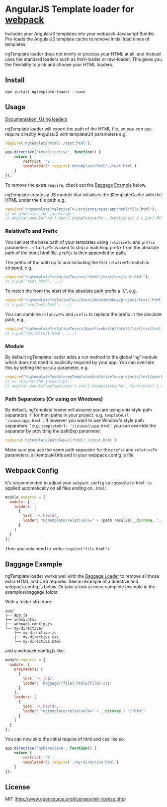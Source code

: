 # AngularJS Template loader for [webpack](http://webpack.github.io/)

Includes your AngularJS templates into your webpack Javascript Bundle. Pre-loads the AngularJS template cache
to remove initial load times of templates.

ngTemplate loader does not minify or process your HTML at all, and instead uses the standard loaders such as html-loader
or raw-loader. This gives you the flexibility to pick and choose your HTML loaders.

## Install

`npm install ngtemplate-loader --save`

## Usage

[Documentation: Using loaders](http://webpack.github.io/docs/using-loaders.html)

ngTemplate loader will export the path of the HTML file, so you can use require directly AngularJS with templateUrl parameters e.g. 

``` javascript
require('ngtemplate!html!./test.html');

app.directive('testDirective', function() {
    return {
        restrict: 'E',
        templateUrl: require('ngtemplate!html!./test.html')
    }
});
```

To remove the extra `require`, check out the [Baggage Example](#baggage-example) below.

ngTemplate creates a JS module that initialises the $templateCache with the HTML under the file path e.g. 

``` javascript
require("!ngtemplate?relativeTo=/projects/test/app!html!file.html");
// => generates the javascript:
// angular.module('ng').run(['$templateCache', function(c) { c.put('file.html', "<file.html processed by html-loader>") }]);
```

### RelativeTo and Prefix

You can set the base path of your templates using `relativeTo` and `prefix` parameters. `relativeTo` is used
to strip a matching prefix from the absolute path of the input html file. `prefix` is then appended to path.

The prefix of the path up to and including the first `relativeTo` match is stripped, e.g.

``` javascript
require("!ngtemplate?relativeTo=/src/!html!/test/src/test.html");
// c.put('test.html', ...)
```

To match the from the start of the absolute path prefix a '//', e.g.

``` javascript
require("!ngtemplate?relativeTo=//Users/WearyMonkey/project/test/!html!/test/src/test.html");
// c.put('src/test.html', ...)
```

You can combine `relativeTo` and `prefix` to replace the prefix in the absolute path, e.g.

``` javascript
require("!ngtemplate?relativeTo=src/&prefix=build/!html!/test/src/test.html");
// c.put('build/test.html', ...)
```

### Module

By default ngTemplate loader adds a run method to the global 'ng' module which does not need to explicitly required by your app.
You can override this by setting the `module` parameter, e.g.

``` javascript
require("!ngtemplate?module=myTemplates&relativeTo=/projects/test/app!html!file.html");
// => returns the javascript:
// angular.module('myTemplates').run(['$templateCache', function(c) { c.put('file.html', "<file.html processed by html-loader>") }]);
```

### Path Separators (Or using on Windows)

 By default, ngTemplate loader will assume you are using unix style path separators '/' for html paths in your project.
 e.g. `templateUrl: '/views/app.html'`. If however you want to use Window's style path separators '\'
 e.g. `templateUrl: '\\views\\app.html'` you can override the separator by providing the pathSep parameter.

 ```javascript
 require('ngtemplate?pathSep=\\!html!.\\test.html')
 ```

 Make sure you use the same path separator for the `prefix` and `relativeTo` parameters, all templateUrls and in your webpack.config.js file.

## Webpack Config

It's recommended to adjust your `webpack.config` so `ngtemplate!html!` is applied automatically on all files ending on `.html`:

``` javascript
module.exports = {
  module: {
    loaders: [
      {
        test: /\.html$/,
        loader: "ngtemplate?relativeTo=" + (path.resolve(__dirname, './app')) + "/!html"
      }
    ]
  }
};
```

Then you only need to write: `require("file.html")`.

## Baggage Example

ngTemplate loader works well with the [Baggage Loader](https://github.com/deepsweet/baggage-loader) to remove all those 
extra HTML and CSS requires. See an example of a directive and webpack.config.js below. Or take a look at more complete
example in the examples/baggage folder.

With a folder structure:

```
app/
├── app.js
├── index.html
├── webpack.config.js
└── my-directive/
    ├── my-directive.js
    ├── my-directive.css
    └── my-directive.html
```

and a webpack.config.js like:

``` javascript
module.exports = {
  module: {
    preLoaders: [
      { 
        test: /\.js$/, 
        loader: 'baggage?[file].html&[file].css' 
      }
    ],
    loaders: [
      {
        test: /\.html$/,
        loader: "ngtemplate?relativeTo=" + __dirname + "/!html"
      }
    ]
  }
};
```

You can now skip the initial require of html and css like so:

``` javascript
app.directive('myDirective', function() {
    return {
        restrict: 'E',
        templateUrl: require('./my-directive.html')
    }
});
```

## License

MIT (http://www.opensource.org/licenses/mit-license.php)
